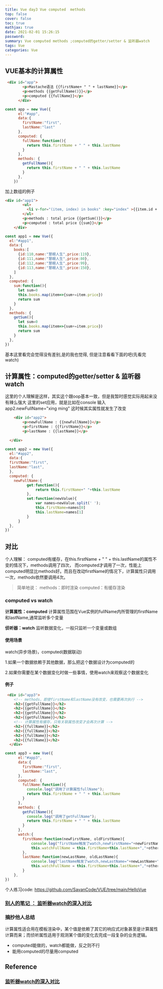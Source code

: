 ```yaml
---
title: Vue day3 Vue computed  methods
top: false
cover: false
toc: true
mathjax: true
date: 2021-02-01 15:26:15
password:
summary: Vue computed methods ;computed的getter/setter & 监听器watch
tags: Vue
categories: Vue
---
```


## VUE基本的计算属性
```html
 <div id="app"> 
        <p>Mastache语法 {{firstName+ " " + lastName}}</p> 
        <p>methods {{getFullName()}}</p> 
        <p>computed {{fullName}}</p>
      </div>
```
```js
const app = new Vue({
      el:"#app",
      data:{
        firstName:"first",
        lastName:"last"
      },
      computed: {
        fullName:function(){
          return this.firstName + " " + this.lastName
        }
      },
      methods: {
        getFullName(){
          return this.firstName + " " + this.lastName
        }
      },
    })
```
加上数组的例子
```html
<div id="app1"> 
        <ul> 
          <li v-for="(item, index) in books" :key="index" >{{item.id + " " + item.name +"  $" + item.price}}</li>
        </ul>
        <p>methods : total price {{getSum()}}</p>
        <p>computed : total price {{sum}}</p>
    </div>
```
```js
const app1 = new Vue({
  el:"#app1",
  data:{
    books:[
      {id:110,name:"慧眼人生",price:119}, 
      {id:111,name:"慧眼人生",price:80},
      {id:112,name:"慧眼人生",price:99},
      {id:113,name:"慧眼人生",price:150},
    ]
  },
  computed: {  
    sum:function(){
      let sum=0
      this.books.map(item=>{sum+=item.price})
      return sum
    }
  },
  methods: { 
    getSum(){
      let sum=0
      this.books.map(item=>{sum+=item.price})
      return sum
    }
  },
})
```
基本这里看完会觉得没有差别,是的我也觉得, 但是注意看看下面的吧(先看完watch)


## 计算属性：computed的getter/setter & 监听器watch

这里的个人理解是这样，其实这个跟oop基本一致，但是我暂时感觉实际用起来没有辣么强大
这里的set应用，就是比如在console 输入 app2.newFullName="xing ming"
这时候其实属性就发生了改变

```html
    <div id="app2">  
        <p>newFullName : {{newFullName}}</p> 
        <p>firstName : {{firstName}}</p> 
        <p>lastName : {{lastName}}</p>
        
  </div>
```

```js
const app2 = new Vue({
  el:"#app2",
  data:{
  firstName:"first",
  lastName:"last",
  },
  computed: {
    newFullName:{
          get:function(){
              return this.firstName+" "+this.lastName
          },
          set:function(newValue){
              var names=newValue.split(' ');
              this.firstName=names[0]
              this.lastName=names[1]
          }
      }
  },
})
```

## 对比

个人理解：
computed有缓存，在this.firstName + " " + this.lastName的属性不变的情况下，methods调用了四次，
而computed才调用了一次，性能上computed明显比methods好。而且在改动firstName的情况下，计算属性只调用一次，methods依然要调用4次。

>简单地说：
>methods：即时渲染
>computed：有缓存渲染

### computed vs watch
**计算属性：computed**
计算属性范围在Vue实例的fullName内所管理的firstName和lastName,通常监听多个变量

**侦听器：watch**
监听数据变化，一般只监听一个变量或数组

#### 使用场景 
watch(异步场景)，computed(数据联动)

1.如果一个数据依赖于其他数据，那么把这个数据设计为computed的

2.如果你需要在某个数据变化时做一些事情，使用watch来观察这个数据变化

#### 例子

```html
 <div id="app3">
    <!-- methods，即使firstName和lastName没有改变，也需要再次执行 -->
    <h2>{{getFullName}}</h2>
    <h2>{{getFullName}}</h2>
    <h2>{{getFullName}}</h2>
    <h2>{{getFullName}}</h2>
    <!-- 计算属性有缓存，只有关联属性改变才会再次计算 -->
    <h2>{{fullName}}</h2>
    <h2>{{fullName}}</h2>
    <h2>{{fullName}}</h2>
    <h2>{{fullName}}</h2> 
  </div>
```
```js
const app3 = new Vue({
      el:"#app3",
      data:{
        firstName:"first",
        lastName:"last",
      },
      computed: {
        fullName:function(){
          console.log("调用了计算属性fullName"); 
          return this.firstName + " " + this.lastName
        }
      },
      methods: {
        getFullName(){
          console.log("调用了getFullName"); 
          return this.firstName + " " + this.lastName
        }
      },
      watch:{
        firstName:function(newFirstName, oldFirstName){
            console.log("firstName触发了watch,newFirstName="+newFirstName+",oldFirstName="+oldFirstName)
            this.watchFullName = this.firstName+this.lastName+","+other
        },
        lastName:function(newLastName, oldLastName){
            console.log("lastName触发了watch,newLastName="+newLastName+",oldLastName="+oldLastName)
            this.watchFullName = this.firstName+this.lastName+","+other
        }  
    },
})
```

个人练习code: https://github.com/SavanCode/VUE/tree/main/HelloVue

###  [别人的笔记 ： 监听器watch的深入对比](https://blog.csdn.net/weixin_43837268/article/details/92769669?utm_medium=distribute.pc_relevant_t0.none-task-blog-BlogCommendFromBaidu-1.control&depth_1-utm_source=distribute.pc_relevant_t0.none-task-blog-BlogCommendFromBaidu-1.control)

### 摘抄他人总结

计算属性适合用在模板渲染中，某个值是依赖了其它的响应式对象甚至是计算属性计算而来；而侦听属性适用于观测某个值的变化去完成一段复杂的业务逻辑。

- computed能做的，watch都能做，反之则不行
- 能用computed的尽量用computed

## Reference

###  [监听器watch的深入对比](https://blog.csdn.net/weixin_43837268/article/details/92769669?utm_medium=distribute.pc_relevant_t0.none-task-blog-BlogCommendFromBaidu-1.control&depth_1-utm_source=distribute.pc_relevant_t0.none-task-blog-BlogCommendFromBaidu-1.control)
